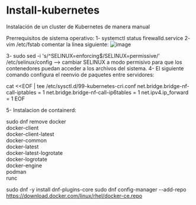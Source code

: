 # Install-kubernetes
Instalación de un cluster  de Kubernetes de manera manual

Prerrequisitos de sistema operativo:
1- systemctl status firewalld.service
2- vim /etc/fstab comentar la linea siguiente:
![image](https://github.com/user-attachments/assets/e0285564-cd85-4d0f-8a06-05c259487099)

3- sudo sed -i 's/^SELINUX=enforcing$/SELINUX=permissive/' /etc/selinux/config --> cambiar SELINUX a modo permisivo para que los contenedores puedan acceder a los archivos del sistema.
4- El siguiente comando configura el reenvio de paquetes entre servidores:

cat <<EOF | tee /etc/sysctl.d/99-kubernetes-cri.conf
net.bridge.bridge-nf-call-iptables = 1
net.bridge.bridge-nf-call-ip6tables = 1
net.ipv4.ip_forward = 1
EOF

5- Instalacion de containerd:

sudo dnf remove docker \
                  docker-client \
                  docker-client-latest \
                  docker-common \
                  docker-latest \
                  docker-latest-logrotate \
                  docker-logrotate \
                  docker-engine \
                  podman \
                  runc
                  
sudo dnf -y install dnf-plugins-core
sudo dnf config-manager --add-repo https://download.docker.com/linux/rhel/docker-ce.repo
